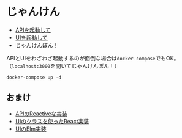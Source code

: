# じゃんけん

- [APIを起動して](./janken-api/README.md)
- [UIを起動して](./janken-ui/README.md)
- じゃんけんぽん！

APIとUIをわざわざ起動するのが面倒な場合は`docker-compose`でもOK。
（`localhost:3000`を開いてじゃんけんぽん！）

```
docker-compose up -d
```

## おまけ

- [APIのReactiveな実装](./janken-api-reactive/README.md)
- [UIのクラスを使ったReact実装](./janken-ui-react-class-style/README.md)
- [UIのElm実装](./janken-ui-elm/README.md)
